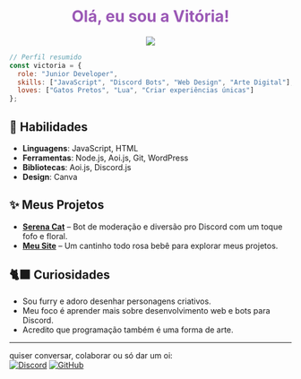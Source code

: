 <h1 align="center" style="color: #9b59b6;">Olá, eu sou a Vitória!</h1>

<p align="center">
  <img src="https://readme-typing-svg.herokuapp.com?font=Fira+Code&duration=3000&pause=500&color=C097FF&center=true&vCenter=true&multiline=true&width=435&lines=Programadora+J%C3%BAnior+apaixonada+por+tecnologia;Gatos+pretos%2C+lua+e+arte+digital;Criadora+da+Serena+Cat+%E2%9C%A8"/>
</p>

```js
// Perfil resumido
const victoria = {
  role: "Junior Developer",
  skills: ["JavaScript", "Discord Bots", "Web Design", "Arte Digital"],
  loves: ["Gatos Pretos", "Lua", "Criar experiências únicas"]
};
```

## 🐾 Habilidades

- **Linguagens**: JavaScript, HTML  
- **Ferramentas**: Node.js, Aoi.js, Git, WordPress  
- **Bibliotecas**: Aoi.js, Discord.js  
- **Design**: Canva  

## ✨ Meus Projetos

- **[Serena Cat](https://github.com/vivicatlandia/serena-cat)** – Bot de moderação e diversão pro Discord com um toque fofo e floral.  
- **[Meu Site](https://serena.code.blog)** – Um cantinho todo rosa bebê para explorar meus projetos.

## 🐈‍⬛ Curiosidades

- Sou furry e adoro desenhar personagens criativos.  
- Meu foco é aprender mais sobre desenvolvimento web e bots para Discord.  
- Acredito que programação também é uma forma de arte.

---
quiser conversar, colaborar ou só dar um oi:  
[![Discord](https://img.shields.io/badge/Discord-vitoria_sophia-7289DA?logo=discord&logoColor=white&style=for-the-badge)](https://discord.com/users/999208637509668954)
[![GitHub](https://img.shields.io/badge/GitHub-VittyhSoffy-000000?style=for-the-badge&logo=github&logoColor=purple)](https://github.com/vivicatlandia)
